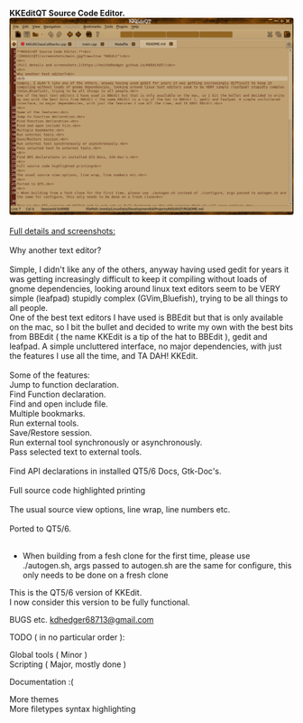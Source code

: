 **KKEditQT Source Code Editor.**<br>
![KKEditQT](screenshots/main.jpg?raw=true "KKEdit")<br>
<br>
[Full details and screenshots:](https://keithdhedger.github.io/KKEditQT/)<br>
<br>
Why another text editor?<br>
<br>
Simple, I didn't like any of the others, anyway having used gedit for years it was getting increasingly difficult to keep it compiling without loads of gnome dependencies, looking around linux text editors seem to be VERY simple (leafpad) stupidly complex (GVim,Bluefish), trying to be all things to all people.<br>
One of the best text editors I have used is BBEdit but that is only available on the mac, so I bit the bullet and decided to write my own with the best bits from BBEdit ( the name KKEdit is a tip of the hat to BBEdit ), gedit and leafpad. A simple uncluttered interface, no major dependencies, with just the features I use all the time, and TA DAH! KKEdit.<br>
<br>
Some of the features:<br>
Jump to function declaration.<br>
Find Function declaration.<br>
Find and open include file.<br>
Multiple bookmarks.<br>
Run external tools.<br>
Save/Restore session.<br>
Run external tool synchronously or asynchronously.<br>
Pass selected text to external tools.<br>
<br>
Find API declarations in installed QT5/6 Docs, Gtk-Doc's.<br>
<br>
Full source code highlighted printing<br>
<br>
The usual source view options, line wrap, line numbers etc.<br>
<br>
Ported to QT5/6.<br>
<br>
+ When building from a fesh clone for the first time, please use ./autogen.sh, args passed to autogen.sh are the same for configure, this only needs to be done on a fresh clone<br>

This is the QT5/6 version of KKEdit.<br>
I now consider this version to be fully functional.<br>

BUGS etc.
kdhedger68713@gmail.com

TODO ( in no particular order ):

Global tools ( Minor )<br>
Scripting ( Major, mostly done )<br>

Documentation :(<br>

More themes<br>
More filetypes syntax highlighting<br>

